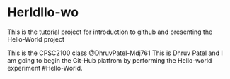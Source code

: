 # Herldllo-wo
This is the tutorial project for introduction to github and presenting the Hello-World project

This is the CPSC2100 class @DhruvPatel-Mdj761
This is Dhruv Patel and I am going to begin the Git-Hub platfrom by performing the Hello-world experiment #Hello-World.

